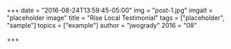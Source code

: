 +++
date = "2016-08-24T13:59:45-05:00"
img = "post-1.jpg"
imgalt = "placeholder image"
title = "Rise Local Testimonial"
tags = ["placeholder", "sample"]
topics = ["example"]
author = "jwogrady"
2016 = "08"

+++
